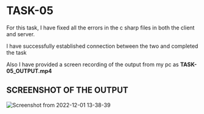 # TASK-05

For this task, I have fixed all the errors in the c sharp files in both the client and server.

I have successfully established connection between the two and completed the task

Also I have provided a screen recording of the output from my pc as **TASK-05_OUTPUT.mp4**

## SCREENSHOT OF THE OUTPUT

![Screenshot from 2022-12-01 13-38-39](https://user-images.githubusercontent.com/98250904/204999442-7329e2f7-35aa-410d-b369-99f1aa65e64e.png)
